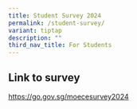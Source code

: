 ```yaml
---
title: Student Survey 2024
permalink: /student-survey/
variant: tiptap
description: ""
third_nav_title: For Students
---
```

<h2>Link to survey</h2>
<p></p>
<p><a href="https://go.gov.sg/moecesurvey2024" rel="noopener noreferrer nofollow" target="_blank">https://go.gov.sg/moecesurvey2024</a>
</p>